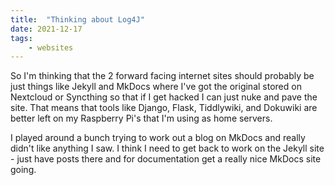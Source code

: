 ```yaml
---
title:  "Thinking about Log4J"
date: 2021-12-17
tags:
    - websites
---
```

So I'm thinking that the 2 forward facing internet sites should probably be just things
like Jekyll and MkDocs where I've got the original stored on Nextcloud or Syncthing
so that if I get hacked I can just nuke and pave the site. That means that tools like
Django, Flask, Tiddlywiki, and Dokuwiki are better left on my Raspberry Pi's that I'm
using as home servers.

I played around a bunch trying to work out a blog on MkDocs and really didn't like anything
I saw. I think I need to get back to work on the Jekyll site - just have posts there and
for documentation get a really nice MkDocs site going.

